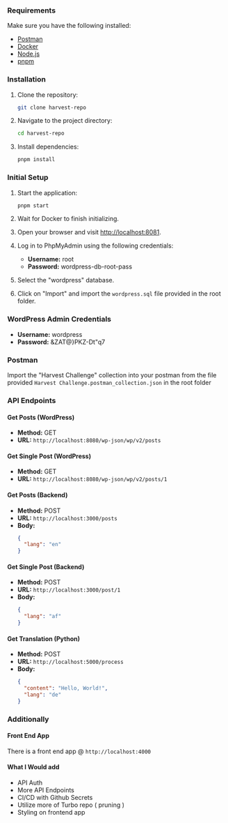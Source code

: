 ### Requirements

Make sure you have the following installed:

- [Postman](https://www.postman.com/)
- [Docker](https://www.docker.com/)
- [Node.js](https://nodejs.org/en)
- [pnpm](https://pnpm.io/)

### Installation

1. Clone the repository:

   ```sh
   git clone harvest-repo
   ```

2. Navigate to the project directory:

   ```sh
   cd harvest-repo
   ```

3. Install dependencies:
   ```sh
   pnpm install
   ```

### Initial Setup

1. Start the application:

   ```sh
   pnpm start
   ```

2. Wait for Docker to finish initializing.

3. Open your browser and visit [http://localhost:8081](http://localhost:8081).

4. Log in to PhpMyAdmin using the following credentials:

   - **Username:** root
   - **Password:** wordpress-db-root-pass

5. Select the "wordpress" database.

6. Click on "Import" and import the `wordpress.sql` file provided in the root folder.

### WordPress Admin Credentials

- **Username:** wordpress
- **Password:** &ZAT@}PKZ-Dt"q7

### Postman

Import the "Harvest Challenge" collection into your postman from the file provided `Harvest Challenge.postman_collection.json` in the root folder

### API Endpoints

#### Get Posts (WordPress)

- **Method:** GET
- **URL:** `http://localhost:8080/wp-json/wp/v2/posts`

#### Get Single Post (WordPress)

- **Method:** GET
- **URL:** `http://localhost:8080/wp-json/wp/v2/posts/1`

#### Get Posts (Backend)

- **Method:** POST
- **URL:** `http://localhost:3000/posts`
- **Body:**
  ```json
  {
    "lang": "en"
  }
  ```

#### Get Single Post (Backend)

- **Method:** POST
- **URL:** `http://localhost:3000/post/1`
- **Body:**
  ```json
  {
    "lang": "af"
  }
  ```

#### Get Translation (Python)

- **Method:** POST
- **URL:** `http://localhost:5000/process`
- **Body:**
  ```json
  {
    "content": "Hello, World!",
    "lang": "de"
  }
  ```

### Additionally

#### Front End App

There is a front end app @ `http://localhost:4000`

#### What I Would add

- API Auth
- More API Endpoints
- CI/CD with Github Secrets
- Utilize more of Turbo repo ( pruning )
- Styling on frontend app
